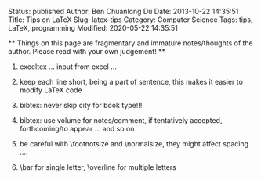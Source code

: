 Status: published
Author: Ben Chuanlong Du
Date: 2013-10-22 14:35:51
Title: Tips on LaTeX
Slug: latex-tips
Category: Computer Science
Tags: tips, LaTeX, programming
Modified: 2020-05-22 14:35:51

**
Things on this page are fragmentary and immature notes/thoughts of the author. 
Please read with your own judgement!
**
 
1. exceltex ... input from excel ...

2. keep each line short, being a part of sentence,
    this makes it easier to modify LaTeX code

3. bibtex: never skip city for book type!!!

4. bibtex: use volume for notes/comment, if tentatively accepted, forthcoming/to appear ... and so on

5. be careful with \footnotsize and \normalsize,
    they might affect spacing ....

6. \bar for single letter, \overline for multiple letters
